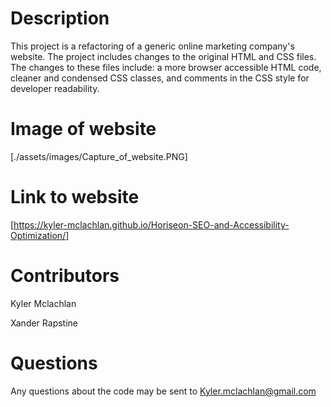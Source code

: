 # Description

This project is a refactoring of a generic online marketing company's website. The project includes changes to the original HTML and CSS files. The changes to these files include: a more browser accessible HTML code, cleaner and condensed CSS classes, and comments in the CSS style for developer readability.  

# Image of website
[./assets/images/Capture_of_website.PNG]

# Link to website

[https://kyler-mclachlan.github.io/Horiseon-SEO-and-Accessibility-Optimization/]

# Contributors 
Kyler Mclachlan 

Xander Rapstine 

# Questions 

Any questions about the code may be sent to Kyler.mclachlan@gmail.com
